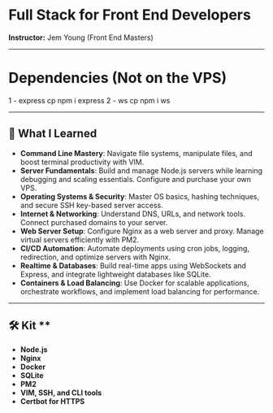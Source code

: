 # Full Stack for Front End Developers

**Instructor:** Jem Young (Front End Masters)

---

# Dependencies (Not on the VPS)

1 - express
cp npm i express
2 - ws
cp npm i ws

---

## 🚀 **What I Learned**

- **Command Line Mastery**: Navigate file systems, manipulate files, and boost terminal productivity with VIM.
- **Server Fundamentals**: Build and manage Node.js servers while learning debugging and scaling essentials. Configure and purchase your own VPS.
- **Operating Systems & Security**: Master OS basics, hashing techniques, and secure SSH key-based server access.
- **Internet & Networking**: Understand DNS, URLs, and network tools. Connect purchased domains to your server.
- **Web Server Setup**: Configure Nginx as a web server and proxy. Manage virtual servers efficiently with PM2.
- **CI/CD Automation**: Automate deployments using cron jobs, logging, redirection, and optimize servers with Nginx.
- **Realtime & Databases**: Build real-time apps using WebSockets and Express, and integrate lightweight databases like SQLite.
- **Containers & Load Balancing**: Use Docker for scalable applications, orchestrate workflows, and implement load balancing for performance.

---

## 🛠️ Kit \*\*

- **Node.js**
- **Nginx**
- **Docker**
- **SQLite**
- **PM2**
- **VIM, SSH, and CLI tools**
- **Certbot for HTTPS**
